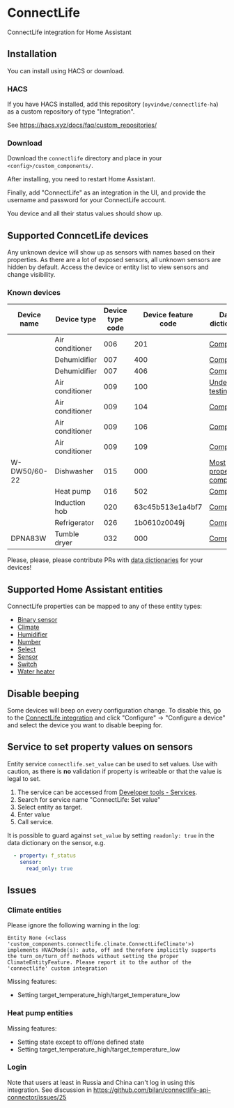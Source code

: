 # ConnectLife

ConnectLife integration for Home Assistant

## Installation

You can install using HACS or download.

### HACS
If you have HACS installed, add this repository (`oyvindwe/connectlife-ha`) as a custom repository of type "Integration".

See https://hacs.xyz/docs/faq/custom_repositories/ 

### Download

Download the `connectlife` directory and place in your `<config>/custom_components/`.

After installing, you need to restart Home Assistant.

Finally, add "ConnectLife" as an integration in the UI, and provide the username and password for your ConnectLife account.

You device and all their status values should show up.

## Supported ConncetLife devices

Any unknown device will show up as sensors with names based on their properties. As there are a lot of exposed
sensors, all unknown sensors are hidden by default. Access the device or entity list to view sensors and change
visibility.

### Known devices

| Device name  | Device type     | Device type code | Device feature code | Data dictionary                                                                           |
|--------------|-----------------|------------------|---------------------|-------------------------------------------------------------------------------------------|
|              | Air conditioner | 006              | 201                 | [Completed](custom_components/connectlife/data_dictionaries/006-201.yaml)                 |
|              | Dehumidifier    | 007              | 400                 | [Completed](custom_components/connectlife/data_dictionaries/007-400.yaml)                 |
|              | Dehumidifier    | 007              | 406                 | [Completed](custom_components/connectlife/data_dictionaries/007-406.yaml)                 |
|              | Air conditioner | 009              | 100                 | [Under testing](custom_components/connectlife/data_dictionaries/009-100.yaml)             |
|              | Air conditioner | 009              | 104                 | [Completed](custom_components/connectlife/data_dictionaries/009-104.yaml)                 |
|              | Air conditioner | 009              | 106                 | [Completed](custom_components/connectlife/data_dictionaries/009-106.yaml)                 |
|              | Air conditioner | 009              | 109                 | [Completed](custom_components/connectlife/data_dictionaries/009-109.yaml)                 |
| W-DW50/60-22 | Dishwasher      | 015              | 000                 | [Most properties completed](custom_components/connectlife/data_dictionaries/015-000.yaml) |
|              | Heat pump       | 016              | 502                 | [Completed](custom_components/connectlife/data_dictionaries/016-502.yaml)                 |
|              | Induction hob   | 020              | 63c45b513e1a4bf7    | [Completed](custom_components/connectlife/data_dictionaries/020-63c45b513e1a4bf7.yaml)    |
|              | Refrigerator    | 026              | 1b0610z0049j        | [Completed](custom_components/connectlife/data_dictionaries/026-1b0610z0049j.yaml)        |
| DPNA83W      | Tumble dryer    | 032              | 000                 | [Completed](custom_components/connectlife/data_dictionaries/032-000.yaml)                 |

Please, please, please contribute PRs with [data dictionaries](custom_components/connectlife/data_dictionaries) for your devices!

## Supported Home Assistant entities

ConnectLife properties can be mapped to any of these entity types:

- [Binary sensor](https://developers.home-assistant.io/docs/core/entity/binary-sensor)
- [Climate](https://developers.home-assistant.io/docs/core/entity/climate)
- [Humidifier](https://developers.home-assistant.io/docs/core/entity/humidifier)
- [Number](https://developers.home-assistant.io/docs/core/entity/number)
- [Select](https://developers.home-assistant.io/docs/core/entity/select)
- [Sensor](https://developers.home-assistant.io/docs/core/entity/sensor)
- [Switch](https://developers.home-assistant.io/docs/core/entity/switch)
- [Water heater](https://developers.home-assistant.io/docs/core/entity/water-heater)

## Disable beeping

Some devices will beep on every configuration change. To disable this, go to the
[ConnectLife integration](https://my.home-assistant.io/redirect/integration/?domain=connectlife)
and click "Configure" → "Configure a device" and select the device you want to disable beeping for. 

## Service to set property values on sensors

Entity service `connectlife.set_value` can be used to set values. Use with caution, as there is **no** validation
if property is writeable or that the value is legal to set.

1. The service can be accessed from [Developer tools - Services](https://my.home-assistant.io/redirect/developer_services/).
2. Search for service name "ConnectLife: Set value"
3. Select entity as target.
4. Enter value
5. Call service.

It is possible to guard against `set_value` by setting `readonly: true` in the data dictionary on the sensor, e.g.
```yaml
  - property: f_status 
    sensor:
      read_only: true
```

## Issues

### Climate entities

Please ignore the following warning in the log:
```
Entity None (<class 'custom_components.connectlife.climate.ConnectLifeClimate'>) implements HVACMode(s): auto, off and therefore implicitly supports the turn_on/turn_off methods without setting the proper ClimateEntityFeature. Please report it to the author of the 'connectlife' custom integration
```

Missing features:
- Setting target_temperature_high/target_temperature_low

### Heat pump entities
 
Missing features:
- Setting state except to off/one defined state
- Setting target_temperature_high/target_temperature_low

### Login

Note that users at least in Russia and China can't log in using this integration. See discussion in
https://github.com/bilan/connectlife-api-connector/issues/25
